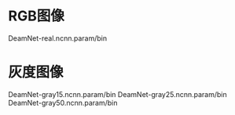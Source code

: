 
# RGB图像 

DeamNet-real.ncnn.param/bin

# 灰度图像  

DeamNet-gray15.ncnn.param/bin
DeamNet-gray25.ncnn.param/bin
DeamNet-gray50.ncnn.param/bin
